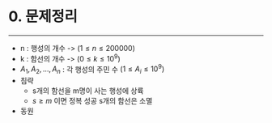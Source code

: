 # 0. 문제정리
---
- n : 행성의 개수 -> $(1 \leq n \leq 200000)$
- k : 함선의 개수 -> $(0 \leq k \leq 10^9)$
- $A_1, A_2, \dots ,A_n$ : 각 행성의 주민 수 $(1 \leq A_i \leq 10^9)$
- 침략
	- s개의 함선을 m명이 사는 행성에 상륙
	- $s \geq m$ 이면 정복 성공 s개의 함선은 소멸
- 동원
